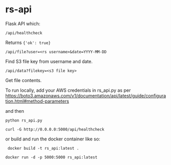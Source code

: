 # rs-api

Flask API which:

```
/api/healthcheck
```

Returns `{'ok': true}`

```
/api/file?user=<rs username>&date=YYYY-MM-DD
```

Find S3 file key from username and date.

```
/api/data?filekey=<s3 file key>
```

Get file contents.

To run locally, add your AWS credentials in rs_api.py as per https://boto3.amazonaws.com/v1/documentation/api/latest/guide/configuration.html#method-parameters

and then
```
python rs_api.py

curl -G http://0.0.0.0:5000/api/healthcheck
```

or build and run the docker container like so:

```
 docker build -t rs_api:latest .

```

```
docker run -d -p 5000:5000 rs_api:latest
```